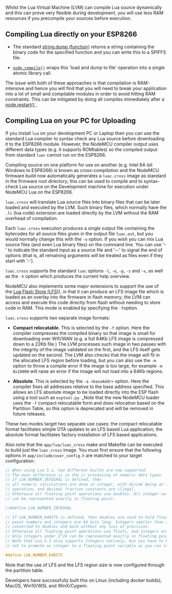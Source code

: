 Whilst the Lua Virtual Machine (LVM) can compile Lua source dynamically and this can prove
very flexible during development, you will use less RAM resources if you precompile
your sources before execution.

## Compiling Lua directly on your ESP8266

-  The standard [string.dump \(function)](https://www.lua.org/manual/5.1/manual.html#pdf-string.dump) returns a string containing the binary code for the specified function and you can write this to a SPIFFS file.

-  [`node.compile()`](modules/node/#nodecompile) wraps this 'load and dump to file' operation into a single atomic library call.

The issue with both of these approaches is that compilation is RAM-intensive and hence
you will find that you will need to break your application into a lot of small and
compilable modules in order to avoid hitting RAM constraints.  This can be mitigated
by doing all compiles immediately after a [node.restart()`](modules/node/#noderestart).

## Compiling Lua on your PC for Uploading

If you install `lua` on your development PC or Laptop then you can use the standard Lua
compiler to syntax check any Lua source before downloading it to the ESP8266 module.  However,
the NodeMCU compiler output uses different data types (e.g. it supports ROMtables) so the
compiled output from standard `luac` cannot run on the ESP8266.

Compiling source on one platform for use on another (e.g. Intel 64-bit Windows to ESP8266) is
known as _cross-compilation_ and the NodeMCU firmware build now automatically generates
a `luac.cross` image as standard in the firmware root directory; this can be used to
compile and to syntax-check Lua source on the Development machine for execution under
NodeMCU Lua on the ESP8266.

`luac.cross` will translate Lua source files into binary files that can be later loaded
and executed by the LVM.  Such binary files, which normally have the `.lc` (lua code)
extension are loaded directly by the LVM without the RAM overhead of compilation.

Each `luac.cross` execution produces a single output file containing the bytecodes
for all source files given in the output file `luac.out`, but you would normally
change this with the `-o` option. If you wish you can mix Lua source files (and
even Lua binary files) on the command line. You can use '-' to indicate the
standard input as a source file and '--' to signal the end of options (that is, all
remaining arguments will be treated as files even if they start with '-').

`luac.cross` supports the standard `luac` options `-l`, `-o`, `-p`, `-s` and `-v`,
as well as the `-h` option which produces the current help overview.

NodeMCU also implements some major extensions to support the use of the
[Lua Flash Store (LFS)](lfs.md)), in that it can produce an LFS image file which
is loaded as an overlay into the firmware in flash memory; the LVM can access and
execute this code directly from flash without needing to store code in RAM.  This
mode is enabled by specifying the `-f`option.

`luac.cross` supports two separate image formats:

-  **Compact relocatable**. This is selected by the `-f` option. Here the compiler compresses the compiled binary so that image is small for downloading over Wifi/WAN (e.g. a full 64Kb LFS image is compressed down to a 22Kb file.) The LVM processes such image in two passes with the integrity of the image validated on the first, and the LFS itself gets updated on the second.  The LVM also checks that the image will fit in the allocated LFS region before loading, but you can also use the `-m` option to throw a compile error if the image is too large, for example `-m 0x10000` will raise an error if the image will not load into a 64Kb regions.

-  **Absolute**. This is selected by the `-a <baseAddr>` option. Here the compiler fixes all addresses relative to the base address specified. This allows an LFS absolute image to be loaded directly into the ESP flash using a tool such as  `esptool.py`.  _Note that the new NodeMCU loader uses the `-f` compact relocatable form and does relocation based on the Partition Table, so this option is deprecated and will be removed in future releases.

These two modes target two separate use cases: the compact relocatable format
facilitates simple OTA updates to an LFS based Lua application; the absolute format
facilitates factory installation of LFS based applications.

Also note that the `app/lua/luac_cross` make and Makefile can be executed to build
just the `luac.cross` image.  You must first ensure that the following options in
`app/include/user_config.h` are matched to your target configuration:

```c
// When using Lua 5.1, two different builds are now supported.
// The main difference is in the // processing of numeric data types.
// If LUA_NUMBER_INTEGRAL is defined, then
// all numeric calculations are done in integer, with divide being an integer
// operation, and decimal fraction constants are illegal.
// Otherwise all floating point operations use doubles. All integer values
// can be represented exactly in floating point.

//#define LUA_NUMBER_INTEGRAL

// If LUA_NUMBER_64BITS is defined, then doubles are used to hold floating
// point numbers and integers are 64 bits long. Integers smaller than 2^53 can be i
// converted to doubles and back without any loss of precision.
// Otherwise all floating point operations use floats, and integers are 32-bit.
// Only integers under 2^24 can be represented exactly in floating point.
// Note that Lua 5.3 also supports Integers natively, but you have to be careful 
// not to promote an integer to a floating point variable as you can lose precision.

#define LUA_NUMBER_64BITS
```

Note that the use of LFS and the LFS region size is now configured through the partition table.

Developers have successfully built this on Linux (including docker builds), MacOS, Win10/WSL and WinX/Cygwin.

